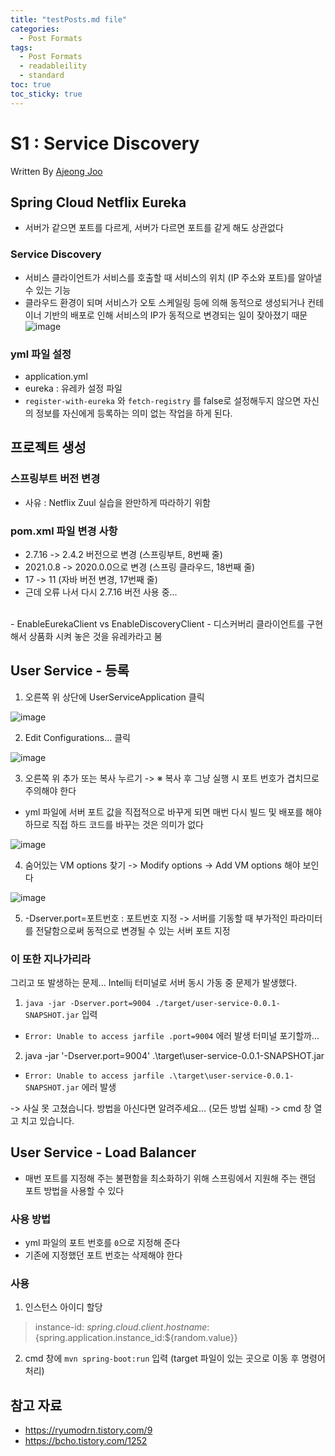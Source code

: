 ```yaml
---
title: "testPosts.md file"
categories:
  - Post Formats
tags:
  - Post Formats
  - readableility
  - standard
toc: true
toc_sticky: true
---
```


# S1 : Service Discovery

Written By [Ajeong Joo](https://github.com/ajung7038)

## Spring Cloud Netflix Eureka

- 서버가 같으면 포트를 다르게, 서버가 다르면 포트를 같게 해도 상관없다

### Service Discovery

- 서비스 클라이언트가 서비스를 호출할 때 서비스의 위치 (IP 주소와 포트)를 알아낼 수 있는 기능
- 클라우드 환경이 되며 서비스가 오토 스케일링 등에 의해 동적으로 생성되거나 컨테이너 기반의 배포로 인해 서비스의 IP가 동적으로 변경되는 일이 잦아졌기 때문
  ![image](https://github.com/APPS-sookmyung/2023-2-SpringCloud-Study/assets/80907516/9c78d339-6bf3-4a21-a91e-2d6cf0533761)

### yml 파일 설정

- application.yml
- eureka : 유레카 설정 파일
- `register-with-eureka` 와 `fetch-registry` 를 false로 설정해두지 않으면 자신의 정보를 자신에게 등록하는 의미 없는 작업을 하게 된다.

## 프로젝트 생성

### 스프링부트 버전 변경

- 사유 : Netflix Zuul 실습을 완만하게 따라하기 위함

### pom.xml 파일 변경 사항

- 2.7.16 -> 2.4.2 버전으로 변경 (스프링부트, 8번째 줄)
- 2021.0.8 -> 2020.0.0으로 변경 (스프링 클라우드, 18번째 줄)
- 17 -> 11 (자바 버전 변경, 17번째 줄)
- 근데 오류 나서 다시 2.7.16 버전 사용 중...

</br>
- EnableEurekaClient vs EnableDiscoveryClient
- 디스커버리 클라이언트를 구현해서 상품화 시켜 놓은 것을 유레카라고 봄

## User Service - 등록

1. 오른쪽 위 상단에 UserServiceApplication 클릭

![image](https://github.com/APPS-sookmyung/2023-2-SpringCloud-Study/assets/80907516/441dbef4-ec5b-4023-b88d-cddc16d7e29e)

2. Edit Configurations... 클릭

![image](https://github.com/APPS-sookmyung/2023-2-SpringCloud-Study/assets/80907516/17d1294d-d19b-4a8d-a182-98e79941ab71)

3. 오른쪽 위 추가 또는 복사 누르기
   -> ※ 복사 후 그냥 실행 시 포트 번호가 겹치므로 주의해야 한다

- yml 파일에 서버 포트 값을 직접적으로 바꾸게 되면 매번 다시 빌드 및 배포를 해야 하므로 직접 하드 코드를 바꾸는 것은 의미가 없다

![image](https://github.com/APPS-sookmyung/2023-2-SpringCloud-Study/assets/80907516/82838115-5ce8-43eb-ab0c-5a83aaa4dadf)

4. 숨어있는 VM options 찾기
   -> Modify options -> Add VM options 해야 보인다

![image](https://github.com/APPS-sookmyung/2023-2-SpringCloud-Study/assets/80907516/1350ffda-8643-4473-aff0-aab33cdfffef)

5. -Dserver.port=포트번호 : 포트번호 지정
   -> 서버를 기동할 때 부가적인 파라미터를 전달함으로써 동적으로 변경될 수 있는 서버 포트 지정

### 이 또한 지나가리라

그리고 또 발생하는 문제... Intellij 터미널로 서버 동시 가동 중 문제가 발생했다.

1. `java -jar -Dserver.port=9004 ./target/user-service-0.0.1-SNAPSHOT.jar` 입력

- `Error: Unable to access jarfile .port=9004` 에러 발생
  터미널 포기할까...

2. java -jar '-Dserver.port=9004' .\target\user-service-0.0.1-SNAPSHOT.jar

- `Error: Unable to access jarfile .\target\user-service-0.0.1-SNAPSHOT.jar` 에러 발생

-> 사실 못 고쳤습니다. 방법을 아신다면 알려주세요... (모든 방법 실패)
-> cmd 창 열고 치고 있습니다.

## User Service - Load Balancer

- 매번 포트를 지정해 주는 불편함을 최소화하기 위해 스프링에서 지원해 주는 랜덤 포트 방법을 사용할 수 있다

### 사용 방법

- yml 파일의 포트 번호를 `0`으로 지정해 준다
- 기존에 지정했던 포트 번호는 삭제해야 한다

### 사용

1. 인스턴스 아이디 할당

> instance-id: ${spring.cloud.client.hostname}:${spring.application.instance_id:${random.value}}

2. cmd 창에 `mvn spring-boot:run` 입력 (target 파일이 있는 곳으로 이동 후 명령어 처리)

## 참고 자료

- https://ryumodrn.tistory.com/9
- https://bcho.tistory.com/1252
